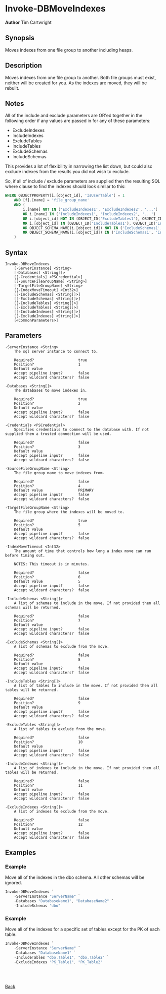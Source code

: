 # Invoke-DBMoveIndexes
**Author** Tim Cartwright

## Synopsis
Moves indexes from one file group to another including heaps.

## Description
Moves indexes from one file group to another. Both file groups must exist, neither will be created for you. As the indexes are moved, they will be rebuilt.

## Notes
All of the include and exclude parameters are OR'ed together in the following order if any values are passed in for any of these parameters:

- ExcludeIndexes
- IncludeIndexes
- ExcludeTables
- IncludeTables
- ExcludeSchemas
- IncludeSchemas

This provides a lot of flexibility in narrowing the list down, but could also exclude indexes from the results you did not wish to exclude.

So, if all of include / exclude parameters are supplied then the resulting SQL where clause to find the indexes should look similar to this:

```sql
WHERE OBJECTPROPERTY(i.[object_id], 'IsUserTable') = 1
    AND [f].[name] = 'file_group_name'
    AND (
        i.[name] NOT IN ('ExcludeIndexes1', 'ExcludeIndexes2', '...')
        OR i.[name] IN ('IncludeIndexes1', 'IncludeIndexes2', '...')
        OR i.[object_id] NOT IN (OBJECT_ID('ExcludeTables1'), OBJECT_ID('ExcludeTables2'), OBJECT_ID('...'))
        OR i.[object_id] IN (OBJECT_ID('IncludeTables1'), OBJECT_ID('IncludeTables2'), OBJECT_ID('...'))
        OR OBJECT_SCHEMA_NAME(i.[object_id]) NOT IN ('ExcludeSchemas1', 'ExcludeSchemas2', '...')
        OR OBJECT_SCHEMA_NAME(i.[object_id]) IN ('IncludeSchemas1', 'IncludeSchemas2', '...')
    )
```


## Syntax
    Invoke-DBMoveIndexes 
        [-ServerInstance] <String> 
        [-Databases] <String[]> 
        [[-Credentials] <PSCredential>] 
        [[-SourceFileGroupName] <String>] 
        [-TargetFileGroupName] <String> 
        [[-IndexMoveTimeout] <Int32>] 
        [[-IncludeSchemas] <String[]>] 
        [[-ExcludeSchemas] <String[]>] 
        [[-IncludeTables] <String[]>] 
        [[-ExcludeTables] <String[]>] 
        [[-IncludeIndexes] <String[]>] 
        [[-ExcludeIndexes] <String[]>] 
        [<CommonParameters>]

## Parameters
    -ServerInstance <String>
        The sql server instance to connect to.

        Required?                    true
        Position?                    1
        Default value                
        Accept pipeline input?       false
        Accept wildcard characters?  false

    -Databases <String[]>
        The databases to move indexes in.

        Required?                    true
        Position?                    2
        Default value                
        Accept pipeline input?       false
        Accept wildcard characters?  false

    -Credentials <PSCredential>
        Specifies credentials to connect to the database with. If not supplied then a trusted connection will be used.

        Required?                    false
        Position?                    3
        Default value                
        Accept pipeline input?       false
        Accept wildcard characters?  false

    -SourceFileGroupName <String>
        The file group name to move indexes from.

        Required?                    false
        Position?                    4
        Default value                PRIMARY
        Accept pipeline input?       false
        Accept wildcard characters?  false

    -TargetFileGroupName <String>
        The file group where the indexes will be moved to.

        Required?                    true
        Position?                    5
        Default value                
        Accept pipeline input?       false
        Accept wildcard characters?  false

    -IndexMoveTimeout <Int32>
        The amount of time that controls how long a index move can run before timing out.
        
        NOTES: This timeout is in minutes.

        Required?                    false
        Position?                    6
        Default value                5
        Accept pipeline input?       false
        Accept wildcard characters?  false

    -IncludeSchemas <String[]>
        A list of schemas to include in the move. If not provided then all schemas will be returned.

        Required?                    false
        Position?                    7
        Default value                
        Accept pipeline input?       false
        Accept wildcard characters?  false

    -ExcludeSchemas <String[]>
        A list of schemas to exclude from the move.

        Required?                    false
        Position?                    8
        Default value                
        Accept pipeline input?       false
        Accept wildcard characters?  false

    -IncludeTables <String[]>
        A list of tables to include in the move. If not provided then all tables will be returned.

        Required?                    false
        Position?                    9
        Default value                
        Accept pipeline input?       false
        Accept wildcard characters?  false

    -ExcludeTables <String[]>
        A list of tables to exclude from the move.

        Required?                    false
        Position?                    10
        Default value                
        Accept pipeline input?       false
        Accept wildcard characters?  false

    -IncludeIndexes <String[]>
        A list of indexes to include in the move. If not provided then all tables will be returned.

        Required?                    false
        Position?                    11
        Default value                
        Accept pipeline input?       false
        Accept wildcard characters?  false

    -ExcludeIndexes <String[]>
        A list of indexes to exclude from the move.

        Required?                    false
        Position?                    12
        Default value                
        Accept pipeline input?       false
        Accept wildcard characters?  false


## Examples

### Example
Move all of the indexes in the dbo schema. All other schemas will be ignored.
    
```powershell
Invoke-DBMoveIndexes `
    -ServerInstance "ServerName" `
    -Databases "DatabaseName1", "DatabaseName2" `
    -IncludeSchemas "dbo"
```

### Example
Move all of the indexes for a specific set of tables except for the PK of each table.
    
```powershell
Invoke-DBMoveIndexes `
    -ServerInstance "ServerName" `
    -Databases "DatabaseName1" `
    -IncludeTables "dbo.Table1", "dbo.Table2" `
    -ExcludeIndexes "PK_Table1", "PK_Table2"
```

<br/>
<br/>
  
[Back](/README.md)
